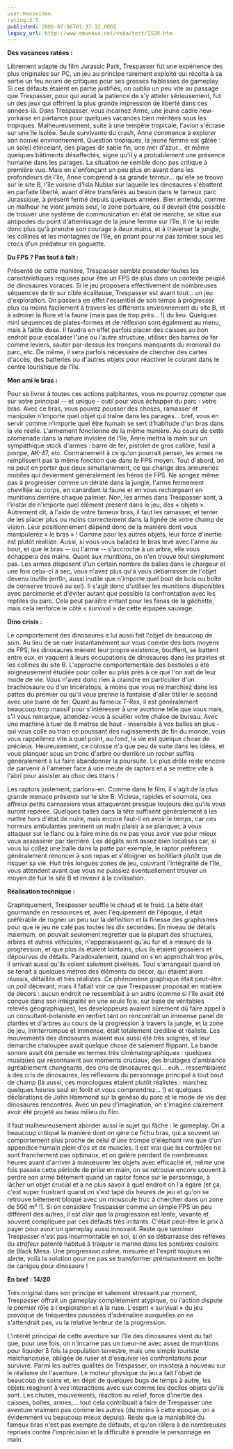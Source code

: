 ```yaml
---
user:Kenseiden
rating:3.5
published: 2006-07-06T01:37:12.000Z
legacy_url: http://www.emunova.net/veda/test/1520.htm
---
```

**Des vacances ratées :**   

Librement adapté du film Jurassic Park, Trespasser fut une expérience des plus originales sur PC, un jeu au principe rarement exploité qui récolta à sa sortie un feu nourri de critiques pour ses grosses faiblesses de gameplay. Si ces défauts étaient en partie justifiés, on oublia un peu vite au passage que Trespasser, pour qui aurait la patience de s'y atteler sérieusement, fut un des jeux qui offrirent la plus grande impression de liberté dans ces années-là. Dans Trespasser, vous incarnez Anne, une jeune cadre new-yorkaise en partance pour quelques vacances bien méritées sous les tropiques. Malheureusement, suite à une tempête tropicale, l'avion s'écrase sur une île isolée. Seule survivante du crash, Anne commence à explorer son nouvel environnement. Question tropiques, la jeune femme est gâtée : un soleil étincelant, des plages de sable fin, une mer d'azur... et même quelques bâtiments désaffectés, signe qu'il y a probablement une présence humaine dans les parages. La situation ne semble donc pas critique à première vue. Mais en s'enfonçant un peu plus en avant dans les profondeurs de l'île, Anne comprend à sa grande terreur... qu'elle se trouve sur le site B, l'île voisine d'Isla Nublar sur laquelle les dinosaures s'ébattent en parfaite liberté, avant d'être transférés au besoin dans le fameux parc Jurassique, à présent fermé depuis quelques années. Bien entendu, comme un malheur ne vient jamais seul, le zone portuaire, où il devrait être possible de trouver une système de communication en état de marche, se situe aux antipodes du point d'atterrissage de la jeune femme sur l'île. Il ne lui reste donc plus qu'à prendre son courage à deux mains, et à traverser la jungle, les collines et les montagnes de l'île, en priant pour ne pas tomber sous les crocs d'un prédateur en goguette.  

  

**Du FPS ? Pas tout à fait :**   

Présenté de cette manière, Trespasser semble posséder toutes les caractéristiques requises pour être un FPS de plus dans un contexte peuplé de dinosaures voraces. Si le jeu proposera effectivement de nombreuses séquences de tir sur cible écailleuse, Trespasser est avant tout... un jeu d'exploration. On passera en effet l'essentiel de son temps à progresser plus ou moins facilement à travers les différents environnement du site B, et à admirer la flore et la faune (mais pas de trop près... !) du lieu. Quelques mini séquences de plates-formes et de réflexion sont également au menu, mais à faible dose. Il faudra en effet parfois placer des caisses au bon endroit pour escalader l'une ou l'autre structure, utiliser des barres de fer comme leviers, sauter par-dessus les tronçons manquants du monorail du parc, etc. De même, il sera parfois nécessaire de chercher des cartes d'accès, des batteries ou d'autres objets pour réactiver le courant dans le centre touristique de l'île.  

  

**Mon ami le bras :**   

Pour se livrer à toutes ces actions palpitantes, vous ne pourrez compter que sur votre principal -- et unique - outil pour vous échapper du parc : votre bras. Avec ce bras, vous pouvez pousser des choses, ramasser et manipuler n'importe quel objet qui traîne dans les parages... bref, vous en servir comme n'importe quel être humain se sert d'habitude d'un bras dans la vie réelle. L'armement fonctionne de la même manière. Au cours de cette promenade dans la nature inviolée de l'île, Anne mettra la main sur un sympathique stock d'armes : barre de fer, pistolet de gros calibre, fusil à pompe, AK-47, etc. Contrairement à ce qu'on pourrait penser, les armes ne remplissent pas la même fonction que dans le FPS moyen. Tout d'abord, on ne peut en porter que deux simultanément, ce qui change des armureries mobiles qui deviennent généralement les héros de FPS. Ne songez même pas à progresser comme un dératé dans la jungle, l'arme fermement chevillée au corps, en canardant la faune et en vous rechargeant en munitions derrière chaque palmier. Non, les armes dans Trespasser sont, à l'instar de n'importe quel élément présent dans le jeu, des « objets ». Autrement dit, à l'aide de votre fameux bras, il faut les ramasser, et tenter de les placer plus ou moins correctement dans la lignée de votre champ de vision. Leur positionnement dépend donc de la manière dont vous manipulerez « le bras » ! Comme pour les autres objets, leur force d'inertie est plutôt réaliste. Aussi, si vous vous baladez le bras levé avec l'arme au bout, et que le bras -- ou l'arme -- s'accroche à un arbre, elle vous échappera des mains. Quant aux munitions, on n'en trouve tout simplement pas. Les armes disposent d'un certain nombre de balles dans le chargeur et une fois celui-ci à sec, vous n'avez plus qu'à vous débarrasser de l'objet devenu inutile (enfin, aussi inutile que n'importe quel bout de bois ou boîte de conserve trouvé au sol). Il s'agit donc d'utiliser les munitions disponibles avec parcimonie et d'éviter autant que possible la confrontation avec les reptiles du parc. Cela peut paraître irritant pour les fanas de la gâchette, mais cela renforce le côté « survival » de cette équipée sauvage.  

  

**Dino crisis :**   

Le comportement des dinosaures a lui aussi fait l'objet de beaucoup de soin. Au lieu de se ruer instantanément sur vous comme des bots moyens de FPS, les dinosaures mènent leur propre existence, bouffent, se battent entre eux, et vaquent à leurs occupations de dinosaures dans les prairies et les collines du site B. L'approche comportementale des bestioles a été soigneusement étudiée pour coller au plus près à ce que l'on sait de leur mode de vie. Vous n'avez donc rien à craindre en particulier d'un brachiosaure ou d'un tricératops, à moins que vous ne marchiez dans les pattes du premier ou qu'il vous prenne la fantaisie d'aller titiller le second avec une barre de fer. Quant au fameux T-Rex, il est généralement beaucoup trop massif pour s'intéresser à une avortone telle que vous mais, s'il vous remarque, attendez-vous à souiller votre chaise de bureau. Avec une machine à tuer de 8 mètres de haut - insensible à vos balles en plus - qui vous colle au train en poussant des rugissements de fin du monde, vous vous rappellerez vite à quel point, au fond, la vie est quelque chose de précieux. Heureusement, ce colosse n'a que peu de suite dans les idées, et vous planquer sous un tronc d'arbre ou derrière un rocher suffira généralement à lui faire abandonner la poursuite. Le plus drôle reste encore de parvenir à l'amener face à une meute de raptors et à se mettre vite à l'abri pour assister au choc des titans !   

Les raptors justement, parlons-en. Comme dans le film, il s'agit de la plus grande menace présente sur le site B. Vicieux, rapides et sournois, ces affreux petits carnassiers vous attaqueront presque toujours dès qu'ils vous auront repérée. Quelques balles dans la tête suffisent généralement à les mettre hors d'état de nuire, mais encore faut-il en avoir le temps, car ces horreurs ambulantes prennent un malin plaisir à se planquer, à vous attaquer sur le flanc ou à faire mine de ne pas vous avoir vue pour mieux vous assassiner par derrière. Les dégâts sont assez bien localisés car, si vous lui collez une balle dans la patte par exemple, le raptor préfèrera généralement renoncer à son repas et s'éloigner en boitillant plutôt que de risquer sa vie. Huit très longues zones de jeu, couvrant l'intégralité de l'île, vous attendent avant que vous ne puissiez éventuellement trouver un moyen de fuir le site B et revenir à la civilisation.  

  

**Réalisation technique :**   

Graphiquement, Trespasser souffle le chaud et le froid. La bête était gourmande en ressources et, avec l'équipement de l'époque, il était préférable de rogner un peu sur la définition et la finesse des graphismes pour que le jeu ne cale pas toutes les dix secondes. En niveau de détails maximum, on pouvait seulement regretter que la plupart des structures, arbres et autres véhicules, n'apparaissaient qu'au fur et à mesure de la progression, et que plus ils étaient lointains, plus ils étaient grossiers et dépourvus de détails. Paradoxalement, quand on s'en approchait trop près, il arrivait aussi qu'ils soient salement pixelisés. Tout s'arrangeait quand on se tenait à quelques mètres des éléments du décor, qui étaient alors réussis, détaillés et très réalistes. Ce phénomène graphique était peut-être un poil décevant, mais il fallait voir ce que Trespasser proposait en matière de décors : aucun endroit ne ressemblait à un autre (comme si l'île avait été conçue dans son intégralité en une seule fois, sur base de véritables relevés géographiques), les développeurs avaient sûrement dû faire appel à un consultant-botaniste en renfort tant on rencontrait un immense panel de plantes et d'arbres au cours de la progression à travers la jungle, et la zone de jeu, ininterrompue et immense, était totalement crédible et réaliste. Les mouvements des dinosaures avaient eux aussi été très soignés, et leur démarche chaloupée avait quelque chose de salement flippant. La bande sonore avait été pensée en termes très cinématographiques : quelques musiques qui résonnaient aux moments cruciaux, des bruitages d'ambiance agréablement changeants, des cris de dinosaures qui... euh... ressemblaient à des cris de dinosaures, les réflexions du personnage principal à tout bout de champ (là aussi, ces monologues étaient plutôt réalistes : marchez quelques heures seul en forêt et vous comprendrez... !) et quelques déclarations de John Hammond sur la genèse du parc et le mode de vie des dinosaures rencontrés. Avec un peu d'imagination, on s'imagine clairement avoir été projeté au beau milieu du film.  

Il faut malheureusement aborder aussi le sujet qui fâche : le gameplay. On a beaucoup critiqué la manière dont on gère ce fichu bras, qui a souvent un comportement plus proche de celui d'une trompe d'éléphant ivre que d'un appendice humain plein d'os et de muscles. Il est vrai que les contrôles ne sont franchement pas optimaux, et on galère pendant de nombreuses heures avant d'arriver à manœuvrer les objets avec efficacité et, même une fois passée cette période de prise en main, on se retrouve encore souvent à perdre son arme bêtement quand un raptor fonce sur le personnage, à lâcher un objet crucial et à ne plus savoir à quel endroit on l'a égaré (et ça, c'est super frustrant quand on s'est tapé dix heures de jeu et qu'on se retrouve bêtement bloqué avec un minuscule truc à chercher dans un zone de 500 m² !). Si on considère Trespasser comme un simple FPS un peu différent des autres, il est clair que la progression est lente, vexante et souvent compliquée par ces défauts très irritants. C'était peut-être le prix à payer pour avoir un gameplay aussi innovant. Reste que terminer Trespasser n'est pas insurmontable en soi, si on se débarrasse des réflexes du _strafeur_ patenté habitué à traquer le marine dans les sombres couloirs de Black Mesa. Une progression calme, mesurée et l'esprit toujours en alerte, voilà la solution pour ne pas se transformer prématurément en boîte de canigou pour dinosaure !  

  

**En bref : 14/20**  

Très original dans son principe et salement stressant par moment, Trespasser offrait un gameplay complètement atypique, où l'action dispute le premier rôle à l'exploration et à la ruse. L'esprit « survival » du jeu provoque de fréquentes poussées d'adrénaline auxquelles on ne s'attendrait pas, vu la relative lenteur de la progression.  

L'intérêt principal de cette aventure sur l'île des dinosaures vient du fait que, pour une fois, on n'incarne pas un tueur-né avec assez de munitions pour liquider 5 fois la population terrestre, mais une simple touriste malchanceuse, obligée de ruser et d'esquiver les confrontations pour survivre. Parmi les autres qualités de Trespasser, on insistera à nouveau sur le réalisme de l'aventure. Le moteur physique du jeu a fait l'objet de beaucoup de soins et, en dépit de quelques bugs de temps à autre, les objets réagiront à vos interactions avec eux comme les dociles objets qu'ils sont. Les chutes, mouvements, réaction au relief, force d'inertie des caisses, boîtes, armes,... tout cela contribuait à faire de Trespasser une aventure vraiment pas comme les autres (du moins à cette époque, on a évidemment vu beaucoup mieux depuis). Reste que la maniabilité du fameux bras n'est pas exempte de défauts, et qu'on râlera à de nombreuses reprises contre l'imprécision et la difficulté à prendre le personnage en main.